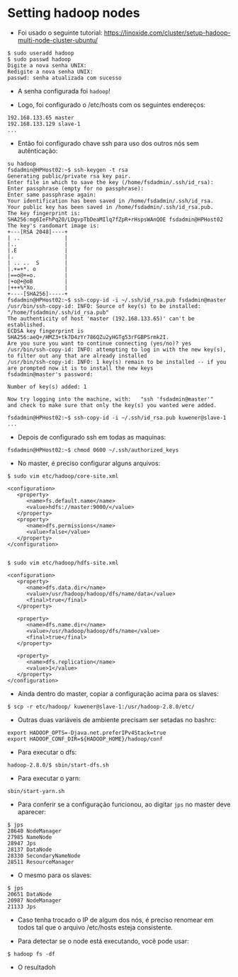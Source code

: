 # Setting hadoop nodes

- Foi usado o seguinte tutorial: https://linoxide.com/cluster/setup-hadoop-multi-node-cluster-ubuntu/

```
$ sudo useradd hadoop
$ sudo passwd hadoop
Digite a nova senha UNIX:
Redigite a nova senha UNIX:
passwd: senha atualizada com sucesso

```

- A senha configurada foi `hadoop`!

- Logo, foi configurado o /etc/hosts com os seguintes endereços:

```
192.168.133.65 master
192.168.133.129 slave-1
...
```

- Então foi configurado chave ssh para uso dos outros nós sem autênticação:

```
su hadoop
fsdadmin@HPHost02:~$ ssh-keygen -t rsa
Generating public/private rsa key pair.
Enter file in which to save the key (/home/fsdadmin/.ssh/id_rsa):
Enter passphrase (empty for no passphrase):
Enter same passphrase again:
Your identification has been saved in /home/fsdadmin/.ssh/id_rsa.
Your public key has been saved in /home/fsdadmin/.ssh/id_rsa.pub.
The key fingerprint is:
SHA256:mg6IeFhPq20/LDgvpTbDeaMIlq7fZpR+rHspsWAnQOE fsdadmin@HPHost02
The key's randomart image is:
+---[RSA 2048]----+
| ..              |
|..               |
|.E               |
|.                |
| .. ..  S        |
|.+=+*. o         |
|==o@+=o.         |
|+o@+@oB          |
|+++%*Xo.         |
+----[SHA256]-----+
fsdadmin@HPHost02:~$ ssh-copy-id -i ~/.ssh/id_rsa.pub fsdadmin@master
/usr/bin/ssh-copy-id: INFO: Source of key(s) to be installed: "/home/fsdadmin/.ssh/id_rsa.pub"
The authenticity of host 'master (192.168.133.65)' can't be established.
ECDSA key fingerprint is SHA256:aeQ+/HMZ3+tk7D4zYr786QZu2yHGTg53rFGBPSrmk2I.
Are you sure you want to continue connecting (yes/no)? yes
/usr/bin/ssh-copy-id: INFO: attempting to log in with the new key(s), to filter out any that are already installed
/usr/bin/ssh-copy-id: INFO: 1 key(s) remain to be installed -- if you are prompted now it is to install the new keys
fsdadmin@master's password:

Number of key(s) added: 1

Now try logging into the machine, with:   "ssh 'fsdadmin@master'"
and check to make sure that only the key(s) you wanted were added.

fsdadmin@HPHost02:~$ ssh-copy-id -i ~/.ssh/id_rsa.pub kuwener@slave-1
...
```

- Depois de configurado ssh em todas as maquinas:

```
fsdadmin@HPHost02:~$ chmod 0600 ~/.ssh/authorized_keys
```

- No master, é preciso configurar alguns arquivos:

```
$ sudo vim etc/hadoop/core-site.xml

<configuration>
   <property>
      <name>fs.default.name</name>
      <value>hdfs://master:9000/</value>
   </property>
   <property>
      <name>dfs.permissions</name>
      <value>false</value>
   </property>
</configuration>


$ sudo vim etc/hadoop/hdfs-site.xml

<configuration>
   <property>
      <name>dfs.data.dir</name>
      <value>/usr/hadoop/hadoop/dfs/name/data</value>
      <final>true</final>
   </property>

   <property>
      <name>dfs.name.dir</name>
      <value>/usr/hadoop/hadoop/dfs/name</value>
      <final>true</final>
   </property>

   <property>
      <name>dfs.replication</name>
      <value>1</value>
   </property>
</configuration>
```

- Ainda dentro do master, copiar a configuração acima para os slaves:

```
$ scp -r etc/hadoop/ kuwener@slave-1:/usr/hadoop-2.8.0/etc/
```

- Outras duas variáveis de ambiente precisam ser setadas no bashrc:

```
export HADOOP_OPTS=-Djava.net.preferIPv4Stack=true
export HADOOP_CONF_DIR=${HADOOP_HOME}/hadoop/conf
```

- Para executar o dfs:

```
hadoop-2.8.0/$ sbin/start-dfs.sh
```

- Para executar o yarn:

```
sbin/start-yarn.sh
```

- Para conferir se a configuração funcionou, ao digitar `jps` no master deve aparecer:

```
$ jps
28640 NodeManager
27985 NameNode
28947 Jps
28137 DataNode
28330 SecondaryNameNode
28511 ResourceManager
```

- O mesmo para os slaves:

```
$ jps
20651 DataNode
20987 NodeManager
21133 Jps
```

- Caso tenha trocado o IP de algum dos nós, é preciso renomear em todos tal que o arquivo /etc/hosts esteja consistente.

- Para detectar se o node está executando, você pode usar:

```
$ hadoop fs -df
```

- O resultadoh
